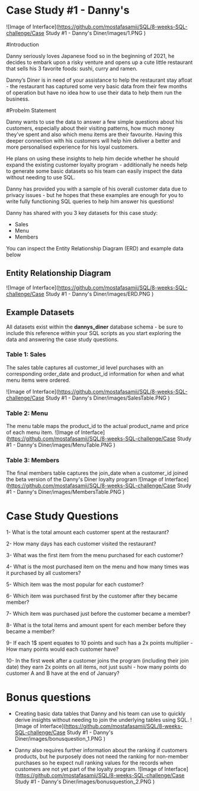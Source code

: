 # Case Study #1 - Danny's

![Image of Interface](https://github.com/mostafasamii/SQL/8-weeks-SQL-challenge/Case Study #1 - Danny's Diner/images/1.PNG )

#Introduction

Danny seriously loves Japanese food so in the beginning of 2021, he decides to embark upon a risky venture and opens up a cute little restaurant that sells his 3 favorite foods: sushi, curry and ramen.

Danny’s Diner is in need of your assistance to help the restaurant stay afloat - the restaurant has captured some very basic data from their few months of operation but have no idea how to use their data to help them run the business.


#Probelm Statement

Danny wants to use the data to answer a few simple questions about his customers, especially about their visiting patterns, how much money they’ve spent and also which menu items are their favourite. Having this deeper connection with his customers will help him deliver a better and more personalised experience for his loyal customers.

He plans on using these insights to help him decide whether he should expand the existing customer loyalty program - additionally he needs help to generate some basic datasets so his team can easily inspect the data without needing to use SQL.

Danny has provided you with a sample of his overall customer data due to privacy issues - but he hopes that these examples are enough for you to write fully functioning SQL queries to help him answer his questions!

Danny has shared with you 3 key datasets for this case study:
* Sales
* Menu
* Members

You can inspect the Entity Relationship Diagram (ERD) and example data below
## Entity Relationship Diagram

![Image of Interface](https://github.com/mostafasamii/SQL/8-weeks-SQL-challenge/Case Study #1 - Danny's Diner/images/ERD.PNG )

## Example Datasets
All datasets exist within the **dannys_diner** database schema - be sure to include this reference within your SQL scripts as you start exploring the data and answering the case study questions.


### Table 1: Sales
The sales table captures all customer_id level purchases with an corresponding order_date and product_id information for when and what menu items were ordered.

![Image of Interface](https://github.com/mostafasamii/SQL/8-weeks-SQL-challenge/Case Study #1 - Danny's Diner/images/SalesTable.PNG )

### Table 2: Menu

The menu table maps the product_id to the actual product_name and price of each menu item.
![Image of Interface](https://github.com/mostafasamii/SQL/8-weeks-SQL-challenge/Case Study #1 - Danny's Diner/images/MenuTable.PNG )

### Table 3: Members
The final members table captures the join_date when a customer_id joined the beta version of the Danny's Diner loyalty program
![Image of Interface](https://github.com/mostafasamii/SQL/8-weeks-SQL-challenge/Case Study #1 - Danny's Diner/images/MembersTable.PNG )

# Case Study Questions

1- What is the total amount each customer spent at the restaurant?

2- How many days has each customer visited the restaurant?

3- What was the first item from the menu purchased for each customer?

4- What is the most purchased item on the menu and how many times was it purchased by all customers?

5- Which item was the most popular for each customer?

6- Which item was purchased first by the customer after they became member?

7- Which item was purchased just before the customer became a member?

8- What is the total items and amount spent for each member before they became a member?

9- If each 1$ spent equates to 10 points and such has a 2x points multiplier - How many points would each customer have?

10- In the first week after a customer joins the program (including their join date) they earn 2x points on all items, not just sushi - how many points do customer A and B have at the end of January?


# Bonus questions

* Creating basic data tables that Danny and his team can use to quickly derive insights without needing to join the underlying tables using SQL.
![Image of Interface](https://github.com/mostafasamii/SQL/8-weeks-SQL-challenge/Case Study #1 - Danny's Diner/images/bonusquestion_1.PNG )

* Danny also requires further information about the ranking if customers products, but he purposely does not need the ranking for non-member
purchases so he expect null ranking values for the records when customers are not yet part of the loyalty program.
![Image of Interface](https://github.com/mostafasamii/SQL/8-weeks-SQL-challenge/Case Study #1 - Danny's Diner/images/bonusquestion_2.PNG )
